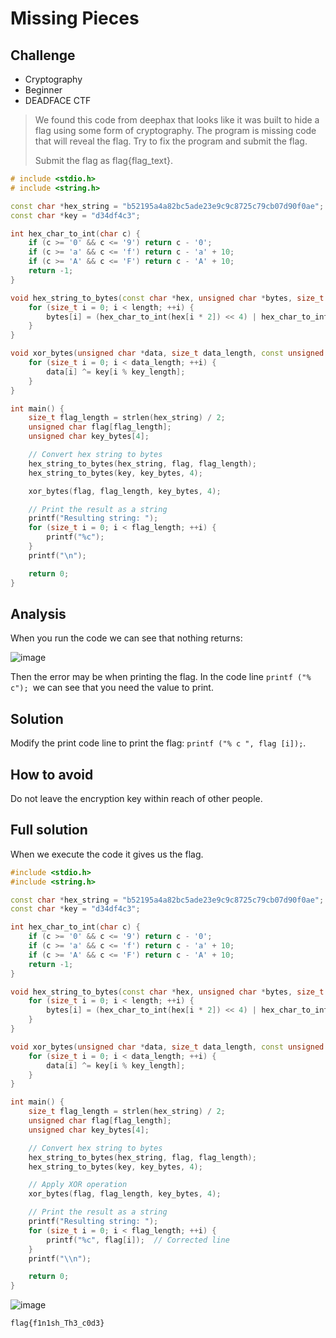 # Missing Pieces
## Challenge
- Cryptography
- Beginner
- DEADFACE CTF

>We found this code from deephax that looks like it was built to hide a flag using some form of cryptography.
>The program is missing code that will reveal the flag. Try to fix the program and submit the flag.
>
>Submit the flag as flag{flag_text}.

```c++
# include <stdio.h>
# include <string.h>

const char *hex_string = "b52195a4a82bc5ade23e9c9c8725c79cb07d90f0ae";  // The hex string for the flag
const char *key = "d34df4c3";

int hex_char_to_int(char c) {
    if (c >= '0' && c <= '9') return c - '0';
    if (c >= 'a' && c <= 'f') return c - 'a' + 10;
    if (c >= 'A' && c <= 'F') return c - 'A' + 10;
    return -1;
}

void hex_string_to_bytes(const char *hex, unsigned char *bytes, size_t length) {
    for (size_t i = 0; i < length; ++i) {
        bytes[i] = (hex_char_to_int(hex[i * 2]) << 4) | hex_char_to_int(hex[i * 2 + 1]);
    }
}

void xor_bytes(unsigned char *data, size_t data_length, const unsigned char *key, size_t key_length) {
    for (size_t i = 0; i < data_length; ++i) {
        data[i] ^= key[i % key_length];
    }
}

int main() {
    size_t flag_length = strlen(hex_string) / 2;
    unsigned char flag[flag_length];
    unsigned char key_bytes[4];

    // Convert hex string to bytes
    hex_string_to_bytes(hex_string, flag, flag_length);
    hex_string_to_bytes(key, key_bytes, 4);

    xor_bytes(flag, flag_length, key_bytes, 4);

    // Print the result as a string
    printf("Resulting string: ");
    for (size_t i = 0; i < flag_length; ++i) {
        printf("%c");
    }
    printf("\n");

    return 0;
}
```
## Analysis
When you run the code we can see that nothing returns:

![image](https://github.com/user-attachments/assets/521d13b8-7d47-4e9f-b51b-696e550188d6)

Then the error may be when printing the flag.
In the code line `printf ("% c"); `we can see that you need the value to print.

## Solution
Modify the print code line to print the flag: `printf ("% c ", flag [i]);`.

## How to avoid
Do not leave the encryption key within reach of other people.

## Full solution
When we execute the code it gives us the flag.

```c++
#include <stdio.h>
#include <string.h>

const char *hex_string = "b52195a4a82bc5ade23e9c9c8725c79cb07d90f0ae";  // The hex string for the flag
const char *key = "d34df4c3";

int hex_char_to_int(char c) {
    if (c >= '0' && c <= '9') return c - '0';
    if (c >= 'a' && c <= 'f') return c - 'a' + 10;
    if (c >= 'A' && c <= 'F') return c - 'A' + 10;
    return -1;
}

void hex_string_to_bytes(const char *hex, unsigned char *bytes, size_t length) {
    for (size_t i = 0; i < length; ++i) {
        bytes[i] = (hex_char_to_int(hex[i * 2]) << 4) | hex_char_to_int(hex[i * 2 + 1]);
    }
}

void xor_bytes(unsigned char *data, size_t data_length, const unsigned char *key, size_t key_length) {
    for (size_t i = 0; i < data_length; ++i) {
        data[i] ^= key[i % key_length];
    }
}

int main() {
    size_t flag_length = strlen(hex_string) / 2;
    unsigned char flag[flag_length];
    unsigned char key_bytes[4];

    // Convert hex string to bytes
    hex_string_to_bytes(hex_string, flag, flag_length);
    hex_string_to_bytes(key, key_bytes, 4);

    // Apply XOR operation
    xor_bytes(flag, flag_length, key_bytes, 4);

    // Print the result as a string
    printf("Resulting string: ");
    for (size_t i = 0; i < flag_length; ++i) {
        printf("%c", flag[i]);  // Corrected line
    }
    printf("\\n");

    return 0;
}
```
![image](https://github.com/user-attachments/assets/6027ab7a-e4a1-4f26-927e-553c55295892)

`flag{f1n1sh_Th3_c0d3}`
